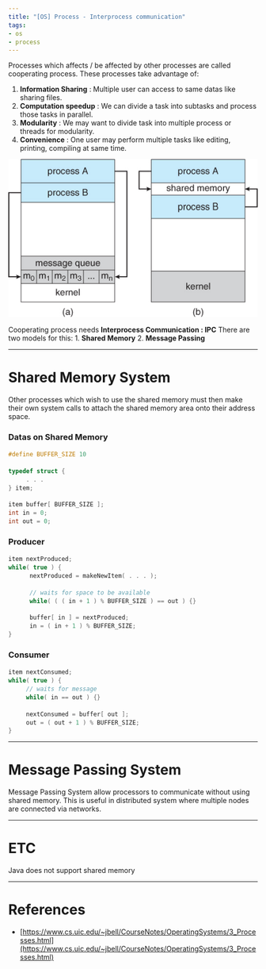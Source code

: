 ```yaml
---
title: "[OS] Process - Interprocess communication"
tags:
- os
- process
---
```


Processes which affects / be affected by other processes are called cooperating process. These processes take advantage of:

1. **Information Sharing** : Multiple user can access to same datas like sharing files.
2. **Computation speedup** : We can divide a task into subtasks and process those tasks in parallel.
3. **Modularity** : We may want to divide task into multiple process or threads for modularity.
4. **Convenience** : One user may perform multiple tasks like editing, printing, compiling at same time.

<img src="/images/20220427_image_6.png" style="width: 800px;">

Cooperating process needs **Interprocess Communication : IPC**
There are two models for this: 1. **Shared Memory**  2. **Message Passing**
<hr/>

# Shared Memory System
Other processes which wish to use the shared memory must then make their own system calls to attach the shared memory area onto their address space. 

### Datas on Shared Memory
```c
#define BUFFER_SIZE 10

typedef struct {
     . . .
} item;

item buffer[ BUFFER_SIZE ];
int in = 0;
int out = 0;
```

### Producer
```c
item nextProduced;
while( true ) {
      nextProduced = makeNewItem( . . . );
      
      // waits for space to be available
      while( ( ( in + 1 ) % BUFFER_SIZE ) == out ) {}
      
      buffer[ in ] = nextProduced;
      in = ( in + 1 ) % BUFFER_SIZE;
}
```

### Consumer
```c
item nextConsumed;
while( true ) {
     // waits for message
     while( in == out ) {}

     nextConsumed = buffer[ out ];
     out = ( out + 1 ) % BUFFER_SIZE;
}
```
<hr/>

# Message Passing System
Message Passing System allow processors to communicate without using shared memory.
This is useful in distributed system where multiple nodes are connected via networks.

<hr/>

# ETC
Java does not support shared memory

<hr/>

# References
- [https://www.cs.uic.edu/~jbell/CourseNotes/OperatingSystems/3_Processes.html](https://www.cs.uic.edu/~jbell/CourseNotes/OperatingSystems/3_Processes.html)
